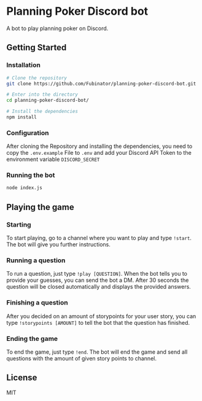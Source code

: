 # Planning Poker Discord bot

A bot to play planning poker on Discord.

## Getting Started

### Installation

```bash
# Clone the repository
git clone https://github.com/Fubinator/planning-poker-discord-bot.git

# Enter into the directory
cd planning-poker-discord-bot/

# Install the dependencies
npm install
```

### Configuration

After cloning the Repository and installing the dependencies, you need to copy the `.env.example` File to `.env` and add your Discord API Token to the environment variable `DISCORD_SECRET`

### Running the bot

```bash
node index.js
```

## Playing the game

### Starting

To start playing, go to a channel where you want to play and type `!start`. The bot will give you further instructions.

### Running a question

To run a question, just type `!play [QUESTION]`. When the bot tells you to provide your guesses, you can send the bot a DM. After 30 seconds the question will be closed automatically and displays the provided answers.

### Finishing a question

After you decided on an amount of storypoints for your user story, you can type `!storypoints [AMOUNT]` to tell the bot that the question has finished.

### Ending the game

To end the game, just type `!end`. The bot will end the game and send all questions with the amount of given story points to channel.

## License

MIT
